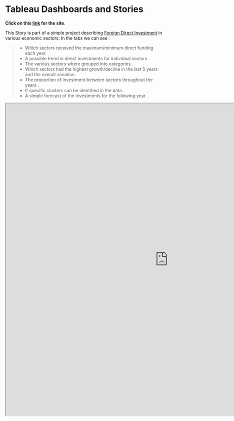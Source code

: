 # Tableau Dashboards and Stories

**Click on this [link](https://achatzia.github.io/Tableau/) for the site**.

This Story is part of a simple project describing [Foreign Direct Investment](https://en.wikipedia.org/wiki/Foreign_direct_investment) in various economic sectors.
In the tabs we can see :
>- Which sectors received the maximum/minimum direct funding each year.
>- A possible trend in direct investments for individual sectors .
>- The various sectors where grouped into categories .
>- Which sectors had the highest growth/decline in the last 5 years and the overall variation.
>- The proportion of investment between sectors throughout the years .
>- If specific clusters can be identified in the data .
>- A simple forecast of the investments for the following year .

<iframe src="https://public.tableau.com/views/ForeignDirectInvestmentStory/FDIStory?:showVizHome=no&:embed=true" width="1036" height="999"></iframe>
